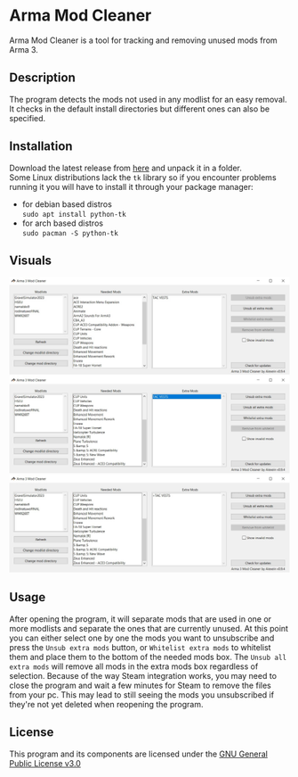 # Arma Mod Cleaner

Arma Mod Cleaner is a tool for tracking and removing unused mods from Arma 3.

## Description

The program detects the mods not used in any modlist for an easy removal. It checks in the default install directories but different ones can also be specified.

## Installation

Download the latest release from [here](https://gitlab.com/Alexein/arma-3-mod-cleaner/-/releases) and unpack it in a folder.  
Some Linux distributions lack the `tk` library so if you encounter problems running it you will have to install it through your package manager:  
- for debian based distros  
`sudo apt install python-tk`  
- for arch based distros  
`sudo pacman -S python-tk`  

## Visuals 

![default screen](/images/Standard.jpg)  
![when selecting a mod for unsubscription](/images/Mod_selected.jpg)  
![after a successful unsubscription](/images/Mod_unsubbed.jpg)  

## Usage

After opening the program, it will separate mods that are used in one or more modlists and separate the ones that are currently unused. At this point you can either select one by one the mods you want to unsubscribe and press the `Unsub extra mods` button, or `Whitelist extra mods` to whitelist them and place them to the bottom of the needed mods box. The `Unsub all extra mods` will remove all mods in the extra mods box regardless of selection.
Because of the way Steam integration works, you may need to close the program and wait a few minutes for Steam to remove the files from your pc. This may lead to still seeing the mods you unsubscribed if they're not yet deleted when reopening the program. 

## License

This program and its components are licensed under the [GNU General Public License v3.0](https://www.gnu.org/licenses/gpl-3.0.html)